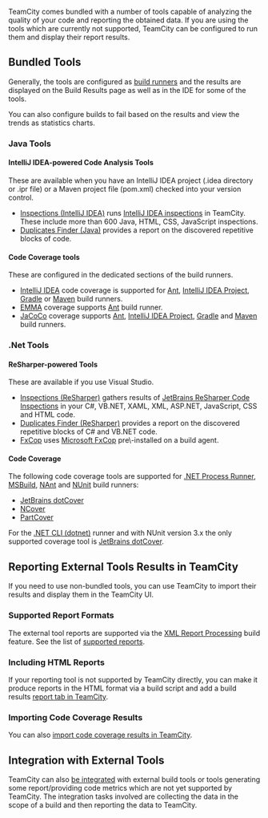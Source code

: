 [//]: # (title: Code Quality Tools)
[//]: # (auxiliary-id: Code Quality Tools)

<tag-list of="chapter" mode="tree" depth="4"/>

TeamCity comes bundled with a number of tools capable of analyzing the quality of your code and reporting the obtained data. If you are using the tools which are currently not supported, TeamCity can be configured to run them and display their report results.


## Bundled Tools

Generally, the tools are configured as [build runners](build-runner.md) and the results are displayed on the Build Results page as well as in the IDE for some of the tools.   

You can also configure builds to fail based on the results and view the trends as statistics charts.

### Java Tools

#### IntelliJ IDEA-powered Code Analysis Tools

These are available when you have an IntelliJ IDEA project (.idea directory or .ipr file) or a Maven project file (pom.xml) checked into your version control.
* [Inspections (IntelliJ IDEA)](inspections.md) runs [IntelliJ IDEA inspections](http://www.jetbrains.com/idea/documentation/inspections.jsp) in TeamCity. These include more than 600 Java, HTML, CSS, JavaScript inspections.
* [Duplicates Finder (Java)](duplicates-finder-java.md) provides a report on the discovered repetitive blocks of code.

#### Code Coverage tools

These are configured in the dedicated sections of the build runners.
* [IntelliJ IDEA](intellij-idea.md) code coverage is supported for [Ant](ant.md), [IntelliJ IDEA Project](intellij-idea-project.md), [Gradle](gradle.md) or [Maven](maven.md) build runners.
* [EMMA](emma.md) coverage supports [Ant](ant.md) build runner.
* [JaCoCo](jacoco.md) coverage supports [Ant](ant.md), [IntelliJ IDEA Project](intellij-idea-project.md), [Gradle](gradle.md) and [Maven](maven.md) build runners.

### .Net Tools

#### ReSharper-powered Tools

These are available if you use Visual Studio.
* [Inspections (ReSharper)](inspections-resharper.md) gathers results of [JetBrains ReSharper Code Inspections](http://www.jetbrains.com/resharper/webhelp/Code_Analysis__Code_Inspections.html) in your C#, VB.NET, XAML, XML, ASP.NET, JavaScript, CSS and HTML code.
* [Duplicates Finder (ReSharper)](duplicates-finder-resharper.md) provides a report on the discovered repetitive blocks of C# and VB.NET code.
* [FxCop](fxcop.md) uses [Microsoft FxCop](http://msdn.microsoft.com/en-us/library/bb429476(VS.80).aspx) pre\-installed on a build agent.

#### Code Coverage

The following code coverage tools are supported for [.NET Process Runner](net-process-runner.md), [MSBuild](msbuild.md), [NAnt](nant.md) and [NUnit](nunit.md) build runners:
* [JetBrains dotCover](jetbrains-dotcover.md)
* [NCover](ncover.md)
* [PartCover](partcover.md)

For the [.NET CLI (dotnet)](net-cli-dotnet.md) runner and with NUnit version 3.x the only supported coverage tool is [JetBrains dotCover](jetbrains-dotcover.md).

 

## Reporting External Tools Results in TeamCity

If you need to use non\-bundled tools, you can use TeamCity to import their results and display them in the TeamCity UI.

### Supported Report Formats

The external tool reports are supported via the [XML Report Processing](xml-report-processing.md) build feature. See the list of [supported reports](xml-report-processing.md).

### Including HTML Reports

If your reporting tool is not supported by TeamCity directly, you can make it produce reports in the HTML format via a build script and add a build results [report tab in TeamCity](including-third-party-reports-in-the-build-results.md).

### Importing Code Coverage Results

You can also [import code coverage results in TeamCity](how-to.md#Import+coverage+results+in+TeamCity).

## Integration with External Tools

TeamCity can also [be integrated](how-to.md#Integrate+with+Build+and+Reporting+Tools) with external build tools or tools generating some report/providing code metrics which are not yet supported by TeamCity. The integration tasks involved are collecting the data in the scope of a build and then reporting the data to TeamCity.
